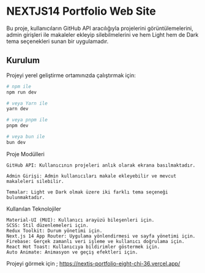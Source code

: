 # NEXTJS14 Portfolio Web Site

Bu proje, kullanıcıların GitHub API aracılığıyla projelerini görüntülemelerini, admin girişleri ile makaleler ekleyip silebilmelerini ve hem Light hem de Dark tema seçenekleri sunan bir uygulamadır.

## Kurulum

Projeyi yerel geliştirme ortamınızda çalıştırmak için:

```bash
# npm ile
npm run dev

# veya Yarn ile
yarn dev

# veya pnpm ile
pnpm dev

# veya bun ile
bun dev

```

Proje Modülleri

    GitHub API: Kullanıcının projeleri anlık olarak ekrana basılmaktadır.

    Admin Girişi: Admin kullanıcıları makale ekleyebilir ve mevcut makaleleri silebilir.

    Temalar: Light ve Dark olmak üzere iki farklı tema seçeneği bulunmaktadır.

Kullanılan Teknolojiler

    Material-UI (MUI): Kullanıcı arayüzü bileşenleri için.
    SCSS: Stil düzenlemeleri için.
    Redux Toolkit: Durum yönetimi için.
    Next.js 14 App Router: Uygulama yönlendirmesi ve sayfa yönetimi için.
    Firebase: Gerçek zamanlı veri işleme ve kullanıcı doğrulama için.
    React Hot Toast: Kullanıcıya bildirimler göstermek için.
    Auto Animate: Animasyon ve geçiş efektleri için.

Projeyi görmek için ;
https://nextjs-portfolio-eight-chi-36.vercel.app/
